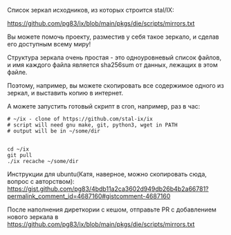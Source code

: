 Список зеркал исходников, из которых строится stal/IX:


https://github.com/pg83/ix/blob/main/pkgs/die/scripts/mirrors.txt


Вы можете помочь проекту, разместив у себя такое зеркало, и сделав его доступным всему миру!


Структура зеркала очень простая - это одноуровневый список файлов, и имя каждого файла является sha256sum от данных, лежащих в этом файле.


Поэтому, например, вы можете скопировать все содержимое одного из зеркал, и выставить копию в интернет.


А можете запустить готовый скрипт в cron, например, раз в час:


```
# ~/ix - clone of https://github.com/stal-ix/ix
# script will need gnu make, git, python3, wget in PATH
# output will be in ~/some/dir


cd ~/ix
git pull
./ix recache ~/some/dir
```


Инструкции для ubuntu(Катя, наверное, можно скопировать сюда, вопрос с авторством): https://gist.github.com/pg83/4bdb11a2ca3602d949db26b4b2a66781?permalink_comment_id=4687160#gistcomment-4687160


После наполнения диреткории с кешом, отправьте PR с добавлением нового зеркала в https://github.com/pg83/ix/blob/main/pkgs/die/scripts/mirrors.txt
